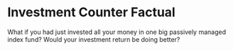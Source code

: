 # Investment Counter Factual
What if you had just invested all your money in one big passively managed index fund? Would your investment return be doing better?
